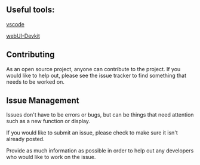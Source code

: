 ## Useful tools:

[vscode](https://code.visualstudio.com/download)

[webUI-Devkit](https://github.com/dga711/msfs-webui-devkit)

## Contributing

As an open source project, anyone can contribute to the project. If you would like to help out, please see the issue tracker to find something that needs to be worked on.

## Issue Management

Issues don't have to be errors or bugs, but can be things that need attention such as a new function or display.

If you would like to submit an issue, please check to make sure it isn't already posted.

Provide as much information as possible in order to help out any developers who would like to work on the issue.

